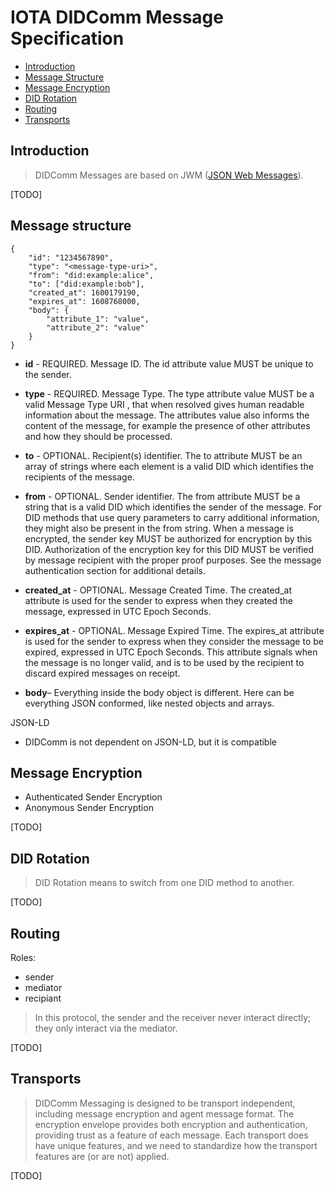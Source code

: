 # IOTA DIDComm Message Specification

- [Introduction](#introduction)
- [Message Structure](#message-structure)
- [Message Encryption](#message-encryption)
- [DID Rotation](#did-rotation)
- [Routing](#routing)
- [Transports](#transports)

## Introduction
> DIDComm Messages are based on JWM ([JSON Web Messages](https://tools.ietf.org/id/draft-looker-jwm-01.html)). 

[TODO]

## Message structure
```json=
{
    "id": "1234567890",
    "type": "<message-type-uri>",
    "from": "did:example:alice",
    "to": ["did:example:bob"],
    "created_at": 1600179190,
    "expires_at": 1608768000,
    "body": {
    	"attribute_1": "value",
        "attribute_2": "value"
	}
}
```


- **id** - REQUIRED. Message ID. The id attribute value MUST be unique to the sender.
- **type** - REQUIRED. Message Type. The type attribute value MUST be a valid Message Type URI , that when resolved gives human readable information about the message. The attributes value also informs the content of the message, for example the presence of other attributes and how they should be processed.
- **to** - OPTIONAL. Recipient(s) identifier. The to attribute MUST be an array of strings where each element is a valid DID which identifies the recipients of the message.
- **from** - OPTIONAL. Sender identifier. The from attribute MUST be a string that is a valid DID which identifies the sender of the message. For DID methods that use query parameters to carry additional information, they might also be present in the from string. When a message is encrypted, the sender key MUST be authorized for encryption by this DID. Authorization of the encryption key for this DID MUST be verified by message recipient with the proper proof purposes. See the message authentication section for additional details.
- **created_at** - OPTIONAL. Message Created Time. The created_at attribute is used for the sender to express when they created the message, expressed in UTC Epoch Seconds.
- **expires_at** - OPTIONAL. Message Expired Time. The expires_at attribute is used for the sender to express when they consider the message to be expired, expressed in UTC Epoch Seconds. This attribute signals when the message is no longer valid, and is to be used by the recipient to discard expired messages on receipt.

- **body**– Everything inside the body object is different. Here can be everything JSON conformed, like nested objects and arrays. 

JSON-LD
- DIDComm is not dependent on JSON-LD, but it is compatible

## Message Encryption
- Authenticated Sender Encryption
- Anonymous Sender Encryption

[TODO]

## DID Rotation
> DID Rotation means to switch from one DID method to another.

[TODO]

## Routing

Roles:
- sender
- mediator
- recipiant

> In this protocol, the sender and the receiver never interact directly; they only interact via the mediator.

[TODO]

## Transports
> DIDComm Messaging is designed to be transport independent, including message encryption and agent message format. The encryption envelope provides both encryption and authentication, providing trust as a feature of each message. Each transport does have unique features, and we need to standardize how the transport features are (or are not) applied.

[TODO]
